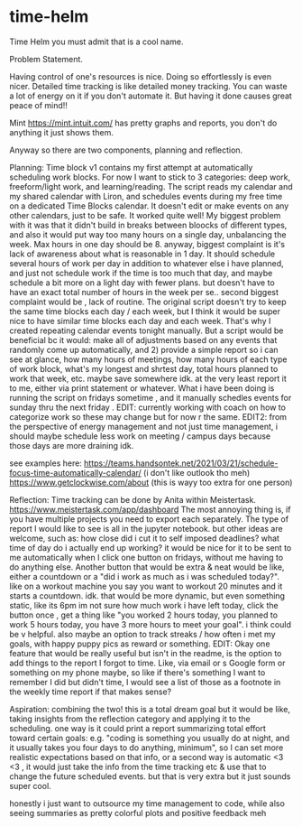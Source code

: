 # time-helm
Time Helm
you must admit that is a cool name.

Problem Statement. 

Having control of one's resources is nice. Doing so effortlessly is even nicer. Detailed time tracking is like detailed money tracking. You can waste a lot of energy on it if you don't automate it. But having it done causes great peace of mind!!

Mint https://mint.intuit.com/ has pretty graphs and reports, you don't do anything it just shows them. 

Anyway so there are two components, planning and reflection. 

Planning: Time block v1 contains my first attempt at automatically scheduling work blocks. For now I want to stick to 3 categories: deep work, freeform/light work, and learning/reading. The script reads my calendar and my shared calendar with Liron, and schedules events during my free time on a dedicated Time Blocks calendar. It doesn't edit or make events on any other calendars, just to be safe. It worked quite well! My biggest problem with it was that it didn't build in breaks between bloocks of different types, and also it would put way too many hours on a single day, unbalancing the week. Max hours in one day should be 8. anyway, biggest complaint is it's lack of awareness about what is reasonable in 1 day. It should schedule several hours of work per day in addition to whatever else i have planned, and just not schedule work if the time is too much that day, and maybe schedule a bit more on a light day with fewer plans. but doesn't have to have an exact total number of hours in the week per se.. second biggest complaint would be , lack of routine. The original script doesn't try to keep the same time blocks each day / each week, but I think it would be super nice to have similar time blocks each day and each week. That's why I created repeating calendar events tonight manually. But a script would be beneficial bc it would: make all of adjustments based on any events that randomly come up automatically, and 2) provide a simple report so i can see at glance, how many hours of meetings, how many hours of each type of work block, what's my longest and shrtest day, total hours planned to work that week, etc. maybe save somewhere idk. at the very least report it to me, either via print statement or whatever. What i have been doing is running the script on fridays sometime , and it manually schedles events for sunday thru the next friday . EDIT: currently working with coach on how to categorize work so these may change but for now r the same. EDIT2: from the perspective of energy management and not just time management, i should maybe schedule less work on meeting / campus days because those days are more draining idk. 

see examples here: 
https://teams.handsontek.net/2021/03/21/schedule-focus-time-automatically-calendar/ (i don't like outlook tho meh)
https://www.getclockwise.com/about (this is wayy too extra for one person)

Reflection: Time tracking can be done by Anita within Meistertask. https://www.meistertask.com/app/dashboard The most annoying thing is, if you have multiple projects you need to export each separately. The type of report I would like to see is all in the jupyter notebook. but other ideas are welcome, such as: how close did i cut it to self imposed deadlines? what time of day do i actually end up working? it would be nice for it to be sent to me automatically when I click one button on fridays, without me having to do anything else. Another button that would be extra & neat would be like, either a countdown or a "did i work as much as i was scheduled today?". like on a workout machine you say you want to workout 20 minutes and it starts a countdown. idk. that would be more dynamic, but even something static, like its 6pm im not sure how much work i have left today, click the button once , get a thing like "you worked 2 hours today, you planned to work 5 hours today, you have 3 more hours to meet your goal".  i think could be v helpful. also maybe an option to track streaks / how often i met my goals, with happy puppy pics as reward or something. EDIT: Okay one feature that would be really useful but isn't in the readme, is the option to add things to the report I forgot to time. Like, via email or s Google form or something on my phone maybe, so like if there's something I want to remember I did but didn't time, I would see a list of those as a footnote in the weekly time report if that makes sense?

Aspiration: combining the two! this is a total dream goal but it would be like, taking insights from the reflection category and applying it to the scheduling. one way is it could print a report summarizing total effort toward certain goals: e.g. "coding is something you usually do at night, and it usually takes you four days to do anything, minimum", so I can set more realistic expectations based on that info, or a second way is automatic <3 <3 , it would just take the info from the time tracking etc & use that to change the future scheduled events. but that is very extra but it just sounds super cool.

honestly i just want to outsource my time management to code, while also seeing summaries as pretty colorful plots and positive feedback meh
